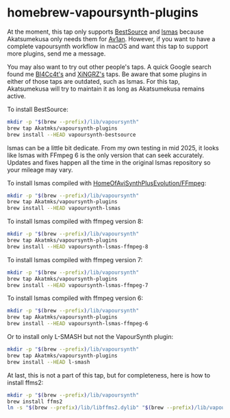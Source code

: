 # homebrew-vapoursynth-plugins

At the moment, this tap only supports [BestSource](https://github.com/vapoursynth/bestsource) and [lsmas](https://github.com/HomeOfAviSynthPlusEvolution/L-SMASH-Works) because Akatsumekusa only needs them for [Av1an](https://github.com/master-of-zen/Av1an). However, if you want to have a complete vapoursynth workflow in macOS and want this tap to support more plugins, send me a message.

You may also want to try out other people's taps. A quick Google search found me [Bl4Cc4t's](https://github.com/Bl4Cc4t/homebrew-vsplugins) and [XiNGRZ's](https://github.com/xingrz/homebrew-vsplugins) taps. Be aware that some plugins in either of those taps are outdated, such as lsmas. For this tap, Akatsumekusa will try to maintain it as long as Akatsumekusa remains active.  

To install BestSource:  

```sh
mkdir -p "$(brew --prefix)/lib/vapoursynth"
brew tap Akatmks/vapoursynth-plugins
brew install --HEAD vapoursynth-bestsource
```

lsmas can be a little bit dedicate. From my own testing in mid 2025, it looks like lsmas with FFmpeg 6 is the only version that can seek accurately. Updates and fixes happen all the time in the original lsmas repository so your mileage may vary.  

To install lsmas compiled with [HomeOfAviSynthPlusEvolution/FFmpeg](https://github.com/HomeOfAviSynthPlusEvolution/FFmpeg/tree/custom-patches-for-lsmashsource):  
```sh
mkdir -p "$(brew --prefix)/lib/vapoursynth"
brew tap Akatmks/vapoursynth-plugins
brew install --HEAD vapoursynth-lsmas
```

To install lsmas compiled with ffmpeg version 8:  
```sh
mkdir -p "$(brew --prefix)/lib/vapoursynth"
brew tap Akatmks/vapoursynth-plugins
brew install --HEAD vapoursynth-lsmas-ffmpeg-8
```

To install lsmas compiled with ffmpeg version 7:  
```sh
mkdir -p "$(brew --prefix)/lib/vapoursynth"
brew tap Akatmks/vapoursynth-plugins
brew install --HEAD vapoursynth-lsmas-ffmpeg-7
```

To install lsmas compiled with ffmpeg version 6:  
```sh
mkdir -p "$(brew --prefix)/lib/vapoursynth"
brew tap Akatmks/vapoursynth-plugins
brew install --HEAD vapoursynth-lsmas-ffmpeg-6
```

Or to install only L-SMASH but not the VapourSynth plugin:  
```sh
mkdir -p "$(brew --prefix)/lib/vapoursynth"
brew tap Akatmks/vapoursynth-plugins
brew install --HEAD l-smash
```

At last, this is not a part of this tap, but for completeness, here is how to install ffms2:  
```sh
mkdir -p "$(brew --prefix)/lib/vapoursynth"
brew install ffms2
ln -s "$(brew --prefix)/lib/libffms2.dylib" "$(brew --prefix)/lib/vapoursynth/ffms2.dylib"
```
